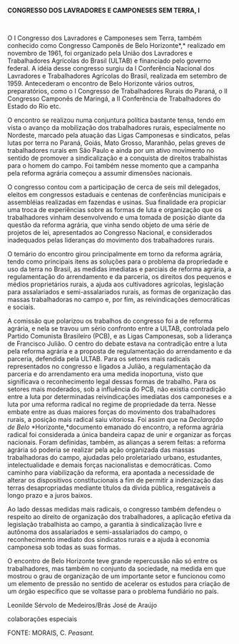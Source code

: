 **CONGRESSO DOS LAVRADORES E CAMPONESES SEM TERRA, I**

 

O I Congresso dos Lavradores e Camponeses sem Terra, também conhecido
como Congresso Camponês de Belo Horizonte*,* realizado em novembro de
1961, foi organizado pela União dos Lavradores e Trabalhadores Agrícolas
do Brasil (ULTAB) e financiado pelo governo federal. A idéia desse
congresso surgiu da I Conferência Nacional dos Lavradores e
Trabalhadores Agrícolas do Brasil, realizada em setembro de 1959.
Antecederam o encontro de Belo Horizonte vários outros, preparatórios,
como o I Congresso de Trabalhadores Rurais do Paraná, o II Congresso
Camponês de Maringá, a II Conferência de Trabalhadores do Estado do Rio
etc.

O encontro se realizou numa conjuntura política bastante tensa, tendo em
vista o avanço da mobilização dos trabalhadores rurais, especialmente no
Nordeste, marcado pela atuação das Ligas Camponesas e sindicatos, pelas
lutas por terra no Paraná, Goiás, Mato Grosso, Maranhão, pelas greves de
trabalhadores rurais em São Paulo e ainda por um ativo movimento no
sentido de promover a sindicalização e a conquista de direitos
trabalhistas para o homem do campo. Foi também nesse momento que a
campanha pela reforma agrária começou a assumir dimensões nacionais.

O congresso contou com a participação de cerca de seis mil delegados,
eleitos em congressos estaduais e centenas de conferências municipais e
assembléias realizadas em fazendas e usinas. Sua finalidade era
propiciar uma troca de experiências sobre as formas de luta e
organização que os trabalhadores vinham desenvolvendo e uma tomada de
posição diante da questão da reforma agrária, que vinha sendo objeto de
uma série de projetos de lei, apresentados ao Congresso Nacional, e
considerados inadequados pelas lideranças do movimento dos trabalhadores
rurais.

O temário do encontro girou principalmente em torno da reforma agrária,
tendo como principais itens as soluções para o problema da propriedade e
uso da terra no Brasil, as medidas imediatas e parciais de reforma
agrária, a regulamentação do arrendamento e da parceria, os direitos dos
pequenos e médios proprietários rurais, a ajuda aos cultivadores
agrícolas, legislação para assalariados e semi-assalariados rurais, as
formas de organização das massas trabalhadoras no campo e, por fim, as
reivindicações democráticas e sociais.

A comissão que polarizou os trabalhos do congresso foi a de reforma
agrária, e nela se travou um sério confronto entre a ULTAB, controlada
pelo Partido Comunista Brasileiro (PCB), e as Ligas Camponesas, sob a
liderança de Francisco Julião. O centro do debate estava na contradição
entre a luta pela reforma agrária e a proposta de regulamentação do
arrendamento e da parceria, defendida pela ULTAB. Para os setores mais
radicais representados no congresso e ligados a Julião, a regulamentação
da parceria e do arrendamento era uma medida inoportuna, visto que
significava o reconhecimento legal dessas formas de trabalho. Para os
setores mais moderados, sob a influência do PCB, não existia contradição
entre a luta por determinadas reivindicações imediatas dos camponeses e
a luta por uma reforma radical no regime de propriedade da terra. Nesse
embate entre as duas maiores forças do movimento dos trabalhadores
rurais, a posição mais radical saiu vitoriosa. Foi assim que na
*Declaração de Belo* *Horizonte,*documento emanado do encontro, a
reforma agrária radical foi considerada a única bandeira capaz de unir e
organizar as forças nacionais. Foram definidas, também, as alianças a
serem feitas: a reforma agrária só poderia se realizar pela ação
organizada das massas trabalhadoras do campo, ajudadas pelo proletariado
urbano, estudantes, intelectualidade e demais forças nacionalistas e
democráticas. Como caminho para viabilização da reforma, era apontada a
necessidade de alterar os dispositivos constitucionais a fim de permitir
a indenização das terras desapropriadas mediante títulos da dívida
pública, resgatáveis a longo prazo e a juros baixos.

Ao lado dessas medidas mais radicais, o congresso também defendeu o
respeito ao direito de organização dos trabalhadores, a aplicação
efetiva da legislação trabalhista ao campo, a garantia à sindicalização
livre e autônoma dos assalariados e semi-assalariados do campo, o
reconhecimento imediato dos sindicatos rurais e a ajuda à economia
camponesa sob todas as suas formas.

O encontro de Belo Horizonte teve grande repercussão não só entre os
trabalhadores, mas também no conjunto da sociedade, na medida em que
mostrou o grau de organização de um importante setor e funcionou como um
elemento de pressão no sentido de acelerar os estudos para criação de um
órgão específico que se voltasse para o problema fundiário no país.

Leonilde Sérvolo de Medeiros/Brás José de Araújo

colaborações especiais

FONTE: MORAIS, C. *Peasant.*

 
